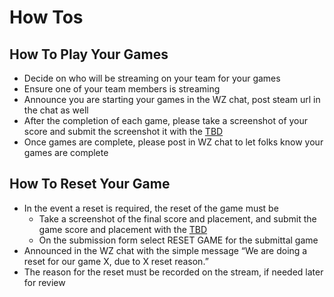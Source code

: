 # How Tos

## How To Play Your Games

- Decide on who will be streaming on your team for your games
- Ensure one of your team members is streaming
- Announce you are starting your games in the WZ chat, post steam url in the chat as well
- After the completion of each game, please take a screenshot of your score and submit the screenshot it with the [TBD](#how-to-play-your-games)
- Once games are complete, please post in WZ chat to let folks know your games are complete

## How To Reset Your Game

- In the event a reset is required, the reset of the game must be
  - Take a screenshot of the final score and placement, and submit the game score and placement with the [TBD](#how-to-reset-your-game)
  - On the submission form select RESET GAME for the submittal game
- Announced in the WZ chat with the simple message “We are doing a reset for our game X, due to X reset reason.”
- The reason for the reset must be recorded on the stream, if needed later for review
